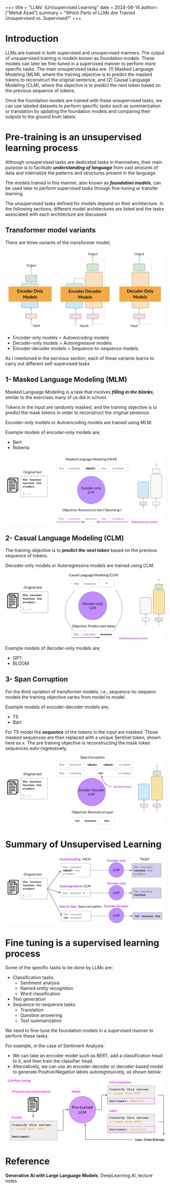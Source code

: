 
+++
title = "LLMs' (Un)supervised Learning"
date = 2024-06-14
author= ["Mehdi Azad"]
summary = "Which Parts of LLMs Are Trained Unsupervised vs. Supervised?"
+++

# Introduction

LLMs are trained in both supervised and unsupervised manners. The output of unsupervised training is models known as foundation models. These models can later be fine-tuned in a supervised manner to perform more specific tasks. The main unsupervised tasks are: (1) Masked Language Modeling (MLM), where the training objective is to predict the masked tokens to reconstruct the original sentence, and (2) Causal Language Modeling (CLM), where the objective is to predict the next token based on the previous sequence of tokens.

Once the foundation models are trained with these unsupervised tasks, we can use labeled datasets to perform specific tasks such as summarization or translation by updating the foundation models and comparing their outputs to the ground truth labels.

# Pre-training is an unsupervised learning process

Although unsupervised tasks are dedicated tasks in themselves, their main purpose is to facilitate ***understanding of language*** from vast amounts of data and internalize the patterns and structures present in the language. 

The models trained in this manner, also known as ***foundation models***, can be used later to perform supervised tasks through fine-tuning or transfer learning.

The unsupervised tasks defined for models depend on their architecture. In the following sections, different model architectures are listed and the tasks associated with each architecture are discussed.

## Transformer model variants

There are three variants of the transformer model;

 

![variants](./variants.png)

- Encoder-only models = Autoencoding models
- Decoder-only models =  Autoregressive models
- Encoder-decoder models = Sequence-to-sequence models

As I mentioned in the pervious section, each of these variants learns to carry out different self-supervised tasks

## 1- Masked Language Modeling (MLM)

Masked Language Modeling is a task that involves ***filling in the blanks***, similar to the exercises many of us did in school.

Tokens in the input are randomly masked, and the training objective is to predict the mask tokens in order to reconstruct the original sentence. 

Encoder-only models or Autoencoding models are trained using MLM. 

Example models of encoder-only models are;

- Bert
- Roberta

![MLM](./MLM.png)

## 2- Casual Language Modeling (CLM)

The training objective is to ***predict the next token*** based on the previous sequence of tokens.

Decoder-only models or Autoregressive models are trained using CLM.

![CLM](./CLM.png)

Example models of decoder-only models are;

- GPT
- BLOOM

## 3- Span Corruption

For the third variation of transformer models, i.e., sequence-to-sequenc models the training objective varies from model to model. 

Example models of encoder-decoder models are; 

- T5
- Bart

For T5 model the  ***sequence*** of the tokens in the input are masked. Those masked sequences are then replaced with a unique Sentinel token, shown here as x.  The pre training objective is reconstructing the mask token sequences auto-regressively.

![Span](./Span.png)

# Summary of Unsupervised Learning

![summary](./summary.png)

# Fine tuning is a supervised learning process

Some of the specific tasks to be done by LLMs are:

- Classification tasks
    - Sentiment analysis
    - Named entity recognition
    - Word classification
- Text generation
- Sequence-to-sequence tasks
    - Translation
    - Question answering
    - Text summarization

We need to fine-tune the foundation models in a supervised manner to perform these tasks.

For example, in the case of Sentiment Analysis:

- We can take an encoder model such as BERT, add a classification head to it, and then train the classifier head.
- Alternatively, we can use an encoder-decoder or decoder-based model to generate Positive/Negative labels autoregressively, as shown below:

![finetune](./finetune.png)


# Reference

**Generative AI with Large Language Models**, DeepLearning.AI, lecture notes